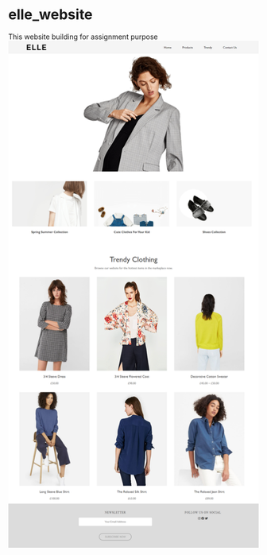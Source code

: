 # elle_website
This website building for assignment purpose
![alt text](https://github.com/cessicarg/elle_website/blob/main/home.png)
